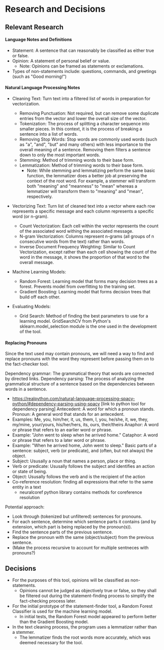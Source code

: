 # Research and Decisions


## Relevant Research

#### Language Notes and Definitions
- Statement: A sentence that can reasonably be classified as either true or false.
- Opinion: A statement of personal belief or value.
    - Note: Opinions can be framed as statements or exclamations.
- Types of non-statements include: questions, commands, and greetings (such as "Good morning!")

#### Natural Language Processing Notes
- Cleaning Text: Turn text into a filtered list of words in preparation for vectorization.
    - Removing Punctuation: Not required, but can remove some duplicate entries from the vector and lower the overall size of the vector.
    - Tokenization: The process of splitting a character sequence into smaller pieces. In this context, it is the process of breaking a sentence into a list of words.
    - Removing Stop Words: Stop words are commonly used words (such as "a", "and", "but" and many others) with less importance to the overall meaning of a sentence. Removing them filters a sentence down to only the most important words.
    - Stemming: Method of trimming words to their base form. 
    - Lemmatization: Method of trimming words to their base form.
        - Note: While stemming and lemmatizing perform the same basic function, the lemmatizer does a better job at preserving the context of the root word. For example, a stemmer will transform both "meaning" and "meanness" to "mean" whereas a lemmatizer will transform them to "meaning" and "mean", respectively.

- Vectorizing Text: Turn list of cleaned text into a vector where each row represents a specific message and each column represents a specific word (or n-gram).
    - Count Vectorization: Each cell within the vector represents the count of the associated word withing the associated message.
    - N-gram Vectorization: Columns represent n-grams (all groups of n consecutive words from the text) rather than words.
    - Inverse Document Frequency Weighting: Similar to Count Vectorization, except rather than each cell showing the count of the word in the message, it shows the proportion of that word to the overall message.

- Machine Learning Models:
    - Random Forest: Learning model that forms many decision trees as a forest. Prevents model from overfitting to the training set.
    - Gradient Boosting: Learning model that forms decision trees that build off each other. 

- Evaluating Models:
    - Grid Search: Method of finding the best parameters to use for a learning model. GridSearchCV from Python's sklearn.model_selection module is the one used in the development of the tool.

#### Replacing Pronouns
Since the text used may contain pronouns, we will need a way to find and replace pronouns with the word they represent before passing them on to the fact-checker tool.

Dependency grammar: The grammatical theory that words are connected by directed links.
Dependency parsing: The process of analyzing the grammatical structure of a sentence based on the dependencies between words in a sentence.
- https://realpython.com/natural-language-processing-spacy-python/#dependency-parsing-using-spacy [link to python tool for dependency parsing]
Antecedent: A word for which a pronoun stands. 
Pronoun: A general word that stands for an antecedent.
- Examples: Me, you, him/her, it, us, them, I, you, he/she, it, we, they, my/mine, your/yours, his/her/hers, its, ours, their/theirs
Anaphor: A word or phrase that refers to an earlier word or phrase.
- Example: "John went to sleep when he arrived home."
Cataphor: A word or phrase that refers to a later word or phrase.
- Example: "When he arrived home, John went to sleep."
Basic parts of a sentence: subject, verb (or predicate), and (often, but not always) the object.
- Subject: Ususally a noun that names a person, place or thing.
- Verb or predicate: Ususally follows the subject and identifies an action or state of being.
- Object: Ususally follows the verb and is the recipient of the action
- Co-reference resolution: finding all expressions that refer to the same entity in a text
    - neuralcoref python library contains methods for coreference resolution


Potential approach: 
- Look through (tokenized but unfiltered) sentences for pronouns.
- For each sentence, determine which sentence parts it contains (and by extension, which part is being replaced by the pronoun(s)).
- Find the sentence parts of the previous sentence.
- Replace the pronoun with the same (object/subject) from the previous sentence.
- (Make the process recursive to account for multiple sentneces with pronouns?)


## Decisions
- For the purposes of this tool, opinions will be classified as non-statements.
    - Opinions cannot be judged as objectively true or false, so they shall be filtered out during the statement-finding process to simplify the fact-checking process later.
- For the initial prototype of the statement-finder tool, a Random Forest Classifier is used for the machine learning model.
    - In initial tests, the Random Forest model appeared to perform better than the Gradient Boosting model.
- In the text cleaning process, the program uses a lemmatizer rather than a stemmer.
    - The lemmatizer finds the root words more accurately, which was deemed necessary for the tool.


